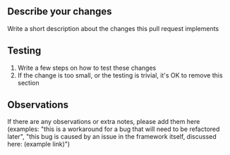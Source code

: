 ## Describe your changes

Write a short description about the changes this pull request implements

## Testing

1. Write a few steps on how to test these changes
2. If the change is too small, or the testing is trivial, it's OK to remove this section

## Observations

If there are any observations or extra notes, please add them here (examples: "this is a workaround for a bug that will need to be refactored later", "this bug is caused by an issue in the framework itself, discussed here: (example link)")
